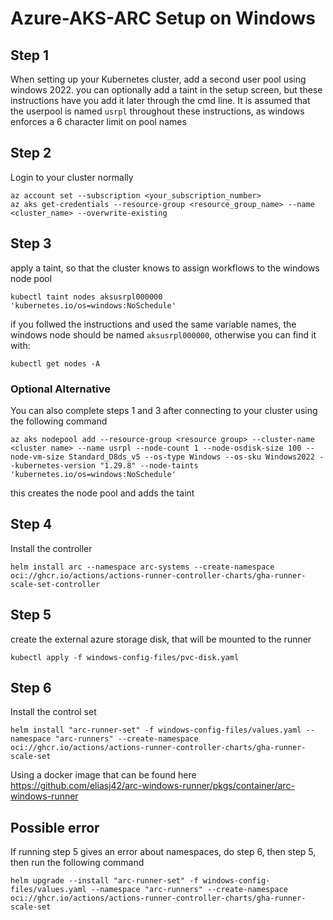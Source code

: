 # Azure-AKS-ARC Setup on Windows

## Step 1

When setting up your Kubernetes cluster, add a second user pool using windows 2022.  you can optionally add a taint in the setup screen, but these instructions have you add it later through the cmd line.  It is assumed that the userpool is named `usrpl` throughout these instructions, as windows enforces a 6 character limit on pool names

## Step 2

Login to your cluster normally

```
az account set --subscription <your_subscription_number>
az aks get-credentials --resource-group <resource_group_name> --name <cluster_name> --overwrite-existing
```

## Step 3

apply a taint, so that the cluster knows to assign workflows to the windows node pool

```
kubectl taint nodes aksusrpl000000 'kubernetes.io/os=windows:NoSchedule'
```

if you follwed the instructions and used the same variable names, the windows node should be named `aksusrpl000000`, otherwise you can find it with:

```
kubectl get nodes -A
```

### Optional Alternative

You can also complete steps 1 and 3 after connecting to your cluster using the following command

```
az aks nodepool add --resource-group <resource group> --cluster-name <cluster name> --name usrpl --node-count 1 --node-osdisk-size 100 --node-vm-size Standard_D8ds_v5 --os-type Windows --os-sku Windows2022 --kubernetes-version "1.29.8" --node-taints 'kubernetes.io/os=windows:NoSchedule'
```

this creates the node pool and adds the taint

## Step 4

Install the controller
```
helm install arc --namespace arc-systems --create-namespace oci://ghcr.io/actions/actions-runner-controller-charts/gha-runner-scale-set-controller
```

## Step 5

create the external azure storage disk, that will be mounted to the runner

```
kubectl apply -f windows-config-files/pvc-disk.yaml
```

## Step 6

Install the control set

```
helm install "arc-runner-set" -f windows-config-files/values.yaml --namespace "arc-runners" --create-namespace oci://ghcr.io/actions/actions-runner-controller-charts/gha-runner-scale-set
```

Using a docker image that can be found here https://github.com/eliasj42/arc-windows-runner/pkgs/container/arc-windows-runner

## Possible error

If running step 5 gives an error about namespaces, do step 6, then step 5, then run the following command

```
helm upgrade --install "arc-runner-set" -f windows-config-files/values.yaml --namespace "arc-runners" --create-namespace oci://ghcr.io/actions/actions-runner-controller-charts/gha-runner-scale-set
```
